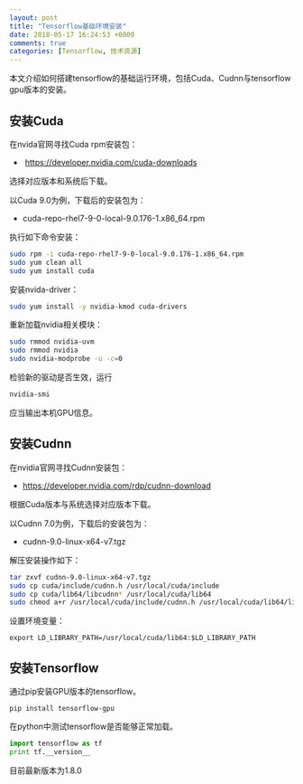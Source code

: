 ```yaml
---
layout: post
title: "Tensorflow基础环境安装"
date: 2018-05-17 16:24:53 +0800
comments: true
categories: [Tensorflow, 技术资源] 
---
```


本文介绍如何搭建tensorflow的基础运行环境，包括Cuda、Cudnn与tensorflow gpu版本的安装。

<!-- More -->

## 安装Cuda

在nvida官网寻找Cuda rpm安装包：

-  https://developer.nvidia.com/cuda-downloads

选择对应版本和系统后下载。

以Cuda 9.0为例，下载后的安装包为：

- cuda-repo-rhel7-9-0-local-9.0.176-1.x86_64.rpm

执行如下命令安装：

```bash
sudo rpm -i cuda-repo-rhel7-9-0-local-9.0.176-1.x86_64.rpm
sudo yum clean all
sudo yum install cuda
```

安装nvida-driver：

```bash
sudo yum install -y nvidia-kmod cuda-drivers
```

重新加载nvidia相关模块：

```bash
sudo rmmod nvidia-uvm
sudo rmmod nvidia
sudo nvidia-modprobe -u -c=0
```

检验新的驱动是否生效，运行

```bash
nvidia-smi
```

应当输出本机GPU信息。

## 安装Cudnn

在nvidia官网寻找Cudnn安装包：

- https://developer.nvidia.com/rdp/cudnn-download

根据Cuda版本与系统选择对应版本下载。

以Cudnn 7.0为例，下载后的安装包为：

- cudnn-9.0-linux-x64-v7.tgz

解压安装操作如下：

```bash
tar zxvf cudnn-9.0-linux-x64-v7.tgz
sudo cp cuda/include/cudnn.h /usr/local/cuda/include
sudo cp cuda/lib64/libcudnn* /usr/local/cuda/lib64
sudo chmod a+r /usr/local/cuda/include/cudnn.h /usr/local/cuda/lib64/libcudnn*
```

设置环境变量：

```
export LD_LIBRARY_PATH=/usr/local/cuda/lib64:$LD_LIBRARY_PATH
```

## 安装Tensorflow

通过pip安装GPU版本的tensorflow。

```
pip install tensorflow-gpu
```

在python中测试tensorflow是否能够正常加载。

```python
import tensorflow as tf
print tf.__version__
```

目前最新版本为1.8.0

